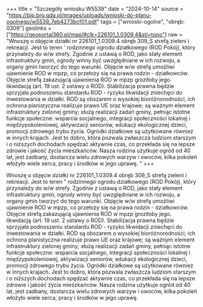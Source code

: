 +++
title = "Szczegóły wniosku W5539"
date = "2024-10-14"
source = "https://bip.brg.gda.pl/images/uploads/wnioski-do-planu-ogolnego/w5539_7eb4273bcf01.pdf"
tags = ["wnioski-ogolne", "obręb: 0309"]
geolinks = ["https://geoportal360.pl/map/#clk=226101_1.0309.4&stl=topo"]
raw = "Wnoszę o objęcie działki nr 226101_1.0309.4 obręb 309_S strefą zieleni i rekreacji. Jest to teren ' rodzinnego ogrodu działkowego (ROD Pokój), który przynależy do w/w strefy. Zgodnie z ustawą o ROD, jako stały element infrastruktury gmin, ogrody winny być uwzględniane w ich rozwoju, a organy gmin tworzyć do tego warunki. Objęcie w/w strefą umożliwi ujawnienie ROD w mpzp, co przełoży się na prawa rodzin - działkowców. Objęcie strefą zakazującą ujawnienia ROD w mpzp groziłoby jego. likwidacją (art. 19 ust. 2 ustawy o ROD). Stabilizacja prawna będzie sprzyjała podnoszeniu standardu ROD - ryzyko likwidacji zniechęci do inwestowania w działki. ROD są obszarem o wysokiej bioróżnorodności, ich ochrona planistyczna realizuje prawo UE oraz krajowe; są ważnym element infrastruktury zielonej gminy; służą realizacji zadań gminy, pełniąc istotne funkcje społeczne: wsparcia socjalnego, integracji społeczności lokalnej i międzypokoleniowej, aktywizacji seniorów, edukacji ekologicznej dzieci, promocji zdrowego trybu życia. Ogródki działkowe są użytkowane również w innych krajach. Jest to dobro, która pozwala zwłaszcza ludziom starszym i o niższych dochodach spędzać aktywnie czas, co przekłada się na lepsze zdrowie i jakość życia mieszkańców. Nasza rodzina użytkuje ogród od 40 lat, jest zadbany, dostarcza wielu zdrowych warzyw i owoców, kilka pokoleń włożyło wiele serca, pracy i środków w jego uprawę. "
+++

Wnoszę o objęcie działki nr 226101_1.0309.4 obręb 309_S strefą zieleni i rekreacji. Jest to teren
" rodzinnego ogrodu działkowego (ROD Pokój), który przynależy do w/w strefy. Zgodnie z ustawą o ROD, jako
stały element infrastruktury gmin, ogrody winny być uwzględniane w ich rozwoju, a organy gmin tworzyć do
tego warunki. Objęcie w/w strefą umożliwi ujawnienie ROD w mpzp, co przełoży się na prawa rodzin -
działkowców. Objęcie strefą zakazującą ujawnienia ROD w mpzp groziłoby jego. likwidacją (art. 19 ust. 2
ustawy o ROD). Stabilizacja prawna będzie sprzyjała podnoszeniu standardu ROD - ryzyko likwidacji zniechęci
do inwestowania w działki. ROD są obszarem o wysokiej bioróżnorodności, ich ochrona planistyczna realizuje
prawo UE oraz krajowe; są ważnym element infrastruktury zielonej gminy; służą realizacji zadań gminy,
pełniąc istotne funkcje społeczne: wsparcia socjalnego, integracji społeczności lokalnej i międzypokoleniowej,
aktywizacji seniorów, edukacji ekologicznej dzieci, promocji zdrowego trybu życia. Ogródki działkowe są
użytkowane również w innych krajach. Jest to dobro, która pozwala zwłaszcza ludziom starszym i o niższych
dochodach spędzać aktywnie czas, co przekłada się na lepsze zdrowie i jakość życia mieszkańców. Nasza
rodzina użytkuje ogród od 40 lat, jest zadbany, dostarcza wielu zdrowych warzyw i owoców, kilka pokoleń
włożyło wiele serca, pracy i środków w jego uprawę.



